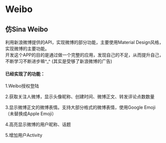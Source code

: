 # Weibo
<h2>仿Sina Weibo</h2>
<p>利用新浪微博提供的API，实现微博的部分功能，主要使用Material Design风格，实现微博的主要功能。<br>开发这个APP的目的是通过做一个完整的应用，发现自己的不足，从而提升自己，不断学习不断进步嘛^_^  (其实是受够了新浪微博的广告)</p>
<h4>已经实现了的功能：</h4>
<p>1.Weibo授权登陆</p>
<p>2.获取关注人微博，显示头像昵称、创建时间、微博正文、转发评论点数数量</p>
<p>3.显示微博正文的微博表情。支持大部分格式的微博表情，使用Google Emoji（未替换成Apple Emoji）</p>
<p>4.高亮显示微博的用户昵称、话题</p>
<p>5.增加用户Activity</p>
